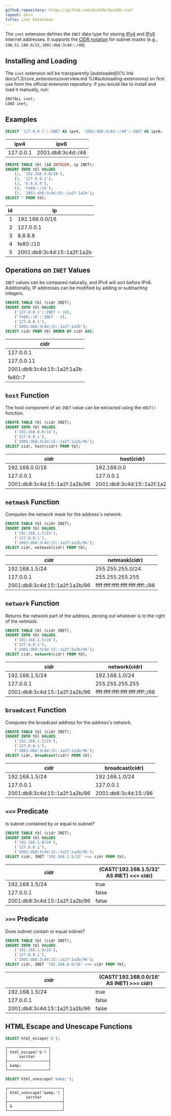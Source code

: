 ```yaml
---
github_repository: https://github.com/duckdb/duckdb-inet
layout: docu
title: inet Extension
---
```


The `inet` extension defines the `INET` data type for storing [IPv4](https://en.wikipedia.org/wiki/Internet_Protocol_version_4) and [IPv6](https://en.wikipedia.org/wiki/IPv6) Internet addresses. It supports the [CIDR notation](https://en.wikipedia.org/wiki/Classless_Inter-Domain_Routing#CIDR_notation) for subnet masks (e.g., `198.51.100.0/22`, `2001:db8:3c4d::/48`).

## Installing and Loading

The `inet` extension will be transparently [autoloaded]({% link docs/1.3/core_extensions/overview.md %}#autoloading-extensions) on first use from the official extension repository.
If you would like to install and load it manually, run:

```sql
INSTALL inet;
LOAD inet;
```

## Examples

```sql
SELECT '127.0.0.1'::INET AS ipv4, '2001:db8:3c4d::/48'::INET AS ipv6;
```

|   ipv4    |        ipv6        |
|-----------|--------------------|
| 127.0.0.1 | 2001:db8:3c4d::/48 |

```sql
CREATE TABLE tbl (id INTEGER, ip INET);
INSERT INTO tbl VALUES
    (1, '192.168.0.0/16'),
    (2, '127.0.0.1'),
    (3, '8.8.8.8'),
    (4, 'fe80::/10'),
    (5, '2001:db8:3c4d:15::1a2f:1a2b');
SELECT * FROM tbl;
```

| id |             ip              |
|---:|-----------------------------|
| 1  | 192.168.0.0/16              |
| 2  | 127.0.0.1                   |
| 3  | 8.8.8.8                     |
| 4  | fe80::/10                   |
| 5  | 2001:db8:3c4d:15::1a2f:1a2b |

## Operations on `INET` Values

`INET` values can be compared naturally, and IPv4 will sort before IPv6. Additionally, IP addresses can be modified by adding or subtracting integers.

```sql
CREATE TABLE tbl (cidr INET);
INSERT INTO tbl VALUES
    ('127.0.0.1'::INET + 10),
    ('fe80::10'::INET - 9),
    ('127.0.0.1'),
    ('2001:db8:3c4d:15::1a2f:1a2b');
SELECT cidr FROM tbl ORDER BY cidr ASC;
```

|            cidr             |
|-----------------------------|
| 127.0.0.1                   |
| 127.0.0.11                  |
| 2001:db8:3c4d:15::1a2f:1a2b |
| fe80::7                     |

## `host` Function

The host component of an `INET` value can be extracted using the `HOST()` function.

```sql
CREATE TABLE tbl (cidr INET);
INSERT INTO tbl VALUES
    ('192.168.0.0/16'),
    ('127.0.0.1'),
    ('2001:db8:3c4d:15::1a2f:1a2b/96');
SELECT cidr, host(cidr) FROM tbl;
```

|              cidr              |         host(cidr)          |
|--------------------------------|-----------------------------|
| 192.168.0.0/16                 | 192.168.0.0                 |
| 127.0.0.1                      | 127.0.0.1                   |
| 2001:db8:3c4d:15::1a2f:1a2b/96 | 2001:db8:3c4d:15::1a2f:1a2b |


## `netmask` Function

Computes the network mask for the address's network.

```sql
CREATE TABLE tbl (cidr INET);
INSERT INTO tbl VALUES
    ('192.168.1.5/24'),
    ('127.0.0.1'),
    ('2001:db8:3c4d:15::1a2f:1a2b/96');
SELECT cidr, netmask(cidr) FROM tbl;
```

|              cidr              |              netmask(cidr)         |
|--------------------------------|------------------------------------|
| 192.168.1.5/24                 | 255.255.255.0/24                   |
| 127.0.0.1                      | 255.255.255.255                    |
| 2001:db8:3c4d:15::1a2f:1a2b/96 | ffff:ffff:ffff:ffff:ffff:ffff::/96 |

## `network` Function

Returns the network part of the address, zeroing out whatever is to the right of the netmask.

```sql
CREATE TABLE tbl (cidr INET);
INSERT INTO tbl VALUES
    ('192.168.1.5/24'),
    ('127.0.0.1'),
    ('2001:db8:3c4d:15::1a2f:1a2b/96');
SELECT cidr, network(cidr) FROM tbl;
```

|              cidr              |              network(cidr)         |
|--------------------------------|------------------------------------|
| 192.168.1.5/24                 | 192.168.1.0/24                     |
| 127.0.0.1                      | 255.255.255.255                    |
| 2001:db8:3c4d:15::1a2f:1a2b/96 | ffff:ffff:ffff:ffff:ffff:ffff::/96 |

## `broadcast` Function

Computes the broadcast address for the address's network.

```sql
CREATE TABLE tbl (cidr INET);
INSERT INTO tbl VALUES
    ('192.168.1.5/24'),
    ('127.0.0.1'),
    ('2001:db8:3c4d:15::1a2f:1a2b/96');
SELECT cidr, broadcast(cidr) FROM tbl;
```

|              cidr              |            broadcast(cidr)         |
|--------------------------------|------------------------------------|
| 192.168.1.5/24                 | 192.168.1.0/24                     |
| 127.0.0.1                      | 127.0.0.1                          |
| 2001:db8:3c4d:15::1a2f:1a2b/96 | 2001:db8:3c4d:15::/96              |

## `<<=` Predicate

Is subnet contained by or equal to subnet?

```sql
CREATE TABLE tbl (cidr INET);
INSERT INTO tbl VALUES
    ('192.168.1.0/24'),
    ('127.0.0.1'),
    ('2001:db8:3c4d:15::1a2f:1a2b/96');
SELECT cidr, INET '192.168.1.5/32' <<= cidr FROM tbl;
```

|              cidr              | (CAST('192.168.1.5/32' AS INET) <<= cidr)   |
|--------------------------------|---------------------------------------------|
| 192.168.1.5/24                 | true                                        |
| 127.0.0.1                      | false                                       |
| 2001:db8:3c4d:15::1a2f:1a2b/96 | false                                       |

## `>>=` Predicate

Does subnet contain or equal subnet?

```sql
CREATE TABLE tbl (cidr INET);
INSERT INTO tbl VALUES
    ('192.168.1.0/24'),
    ('127.0.0.1'),
    ('2001:db8:3c4d:15::1a2f:1a2b/96');
SELECT cidr, INET '192.168.0.0/16' >>= cidr FROM tbl;
```

|              cidr              | (CAST('192.168.0.0/16' AS INET) >>= cidr)   |
|--------------------------------|---------------------------------------------|
| 192.168.1.5/24                 | true                                        |
| 127.0.0.1                      | false                                       |
| 2001:db8:3c4d:15::1a2f:1a2b/96 | false                                       |

## HTML Escape and Unescape Functions

```sql
SELECT html_escape('&');
```

```text
┌──────────────────┐
│ html_escape('&') │
│     varchar      │
├──────────────────┤
│ &amp;            │
└──────────────────┘
```

```sql
SELECT html_unescape('&amp;');
```

```text
┌────────────────────────┐
│ html_unescape('&amp;') │
│        varchar         │
├────────────────────────┤
│ &                      │
└────────────────────────┘
```
